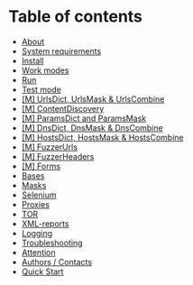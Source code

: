# Table of contents

* [About](README.md)
* [System requirements](system-requirements.md)
* [Install](install.md)
* [Work modes](work-modes.md)
* [Run](run.md)
* [Test mode](test-mode.md)
* [\[M\] UrlsDict, UrlsMask & UrlsCombine](m-dafsdict-dafsmask-and-dafscombine.md)
* [\[M\] ContentDiscovery](m-contentdiscovery.md)
* [\[M\] ParamsDict and ParamsMask](m-paramsbruterdict-and-paramsbrutermask.md)
* [\[M\] DnsDict, DnsMask & DnsCombine](m-dnsbruterdict-dnsbrutermask-and-dnsbrutercombine.md)
* [\[M\] HostsDict, HostsMask & HostsCombine](m-hostsbruterdict-hostsbrutermask-and-hostsbrutercombine.md)
* [\[M\] FuzzerUrls](m-fuzzerurls.md)
* [\[M\] FuzzerHeaders](m-fuzzerheaders.md)
* [\[M\] Forms](m-formbruter.md)
* [Bases](bases.md)
* [Masks](masks.md)
* [Selenium](selenium.md)
* [Proxies](proxies.md)
* [TOR](tor.md)
* [XML-reports](xml-reports.md)
* [Logging](logging.md)
* [Troubleshooting](troubleshooting.md)
* [Attention](attention.md)
* [Authors / Contacts](authors-contacts.md)
* [Quick Start](quick-start.md)

